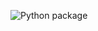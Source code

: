 ![Python package](https://github.com/Aleksey94Dan/python-project-lvl2/workflows/Python%20package/badge.svg)
